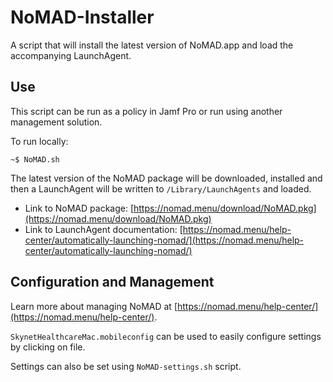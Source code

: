 # NoMAD-Installer

A script that will install the latest version of NoMAD.app and load the accompanying LaunchAgent.

## Use

This script can be run as a policy in Jamf Pro or run using another management solution.

To run locally:

```
~$ NoMAD.sh
```

The latest version of the NoMAD package will be downloaded, installed and then a LaunchAgent will be written to `/Library/LaunchAgents` and loaded.

* Link to NoMAD package: [https://nomad.menu/download/NoMAD.pkg](https://nomad.menu/download/NoMAD.pkg)
* Link to LaunchAgent documentation: [https://nomad.menu/help-center/automatically-launching-nomad/](https://nomad.menu/help-center/automatically-launching-nomad/)

## Configuration and Management

Learn more about managing NoMAD at [https://nomad.menu/help-center/](https://nomad.menu/help-center/).

`SkynetHealthcareMac.mobileconfig` can be used to easily configure settings by clicking on file.

Settings can also be set using `NoMAD-settings.sh` script.
